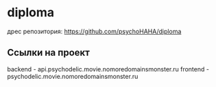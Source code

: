 # diploma

дрес репозитория: https://github.com/psychoHAHA/diploma

## Ссылки на проект

backend - api.psychodelic.movie.nomoredomainsmonster.ru
frontend - psychodelic.movie.nomoredomainsmonster.ru